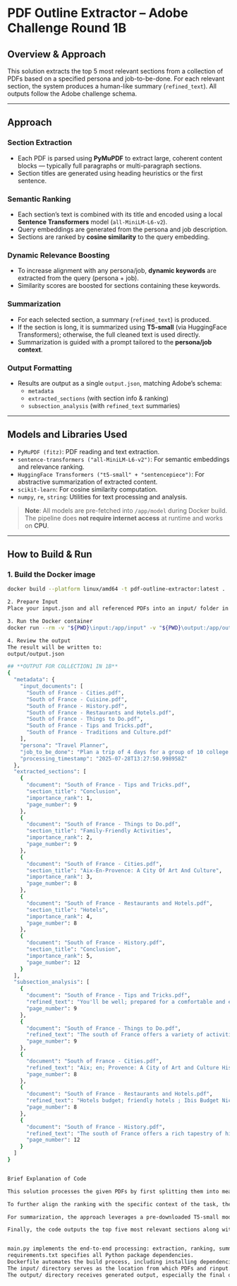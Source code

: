 # PDF Outline Extractor – Adobe Challenge Round 1B

## **Overview & Approach**

This solution extracts the top 5 most relevant sections from a collection of PDFs based on a specified persona and job-to-be-done. For each relevant section, the system produces a human-like summary (`refined_text`). All outputs follow the Adobe challenge schema.

---

## **Approach**

### **Section Extraction**
- Each PDF is parsed using **PyMuPDF** to extract large, coherent content blocks — typically full paragraphs or multi-paragraph sections.
- Section titles are generated using heading heuristics or the first sentence.

### **Semantic Ranking**
- Each section’s text is combined with its title and encoded using a local **Sentence Transformers** model (`all-MiniLM-L6-v2`).
- Query embeddings are generated from the persona and job description.
- Sections are ranked by **cosine similarity** to the query embedding.

### **Dynamic Relevance Boosting**
- To increase alignment with any persona/job, **dynamic keywords** are extracted from the query (persona + job).
- Similarity scores are boosted for sections containing these keywords.

### **Summarization**
- For each selected section, a summary (`refined_text`) is produced.
- If the section is long, it is summarized using **T5-small** (via HuggingFace Transformers); otherwise, the full cleaned text is used directly.
- Summarization is guided with a prompt tailored to the **persona/job context**.

### **Output Formatting**
- Results are output as a single `output.json`, matching Adobe’s schema:
  - `metadata`
  - `extracted_sections` (with section info & ranking)
  - `subsection_analysis` (with `refined_text` summaries)

---

## **Models and Libraries Used**
- `PyMuPDF (fitz)`: PDF reading and text extraction.
- `sentence-transformers ("all-MiniLM-L6-v2")`: For semantic embeddings and relevance ranking.
- `HuggingFace Transformers ("t5-small" + "sentencepiece")`: For abstractive summarization of extracted content.
- `scikit-learn`: For cosine similarity computation.
- `numpy`, `re`, `string`: Utilities for text processing and analysis.

> **Note**: All models are pre-fetched into `/app/model` during Docker build.  
> The pipeline does **not require internet access** at runtime and works on **CPU**.

---

## **How to Build & Run**

### **1. Build the Docker image**
```bash
docker build --platform linux/amd64 -t pdf-outline-extractor:latest .

2. Prepare Input
Place your input.json and all referenced PDFs into an input/ folder in your project directory.

3. Run the Docker container
docker run --rm -v "${PWD}\input:/app/input" -v "${PWD}\output:/app/output" --network none pdf-outline-extractor:latest

4. Review the output
The result will be written to:
output/output.json

## **OUTPUT FOR COLLECTION1 IN 1B**
{
  "metadata": {
    "input_documents": [
      "South of France - Cities.pdf",
      "South of France - Cuisine.pdf",
      "South of France - History.pdf",
      "South of France - Restaurants and Hotels.pdf",
      "South of France - Things to Do.pdf",
      "South of France - Tips and Tricks.pdf",
      "South of France - Traditions and Culture.pdf"
    ],
    "persona": "Travel Planner",
    "job_to_be_done": "Plan a trip of 4 days for a group of 10 college friends.",
    "processing_timestamp": "2025-07-28T13:27:50.998958Z"
  },
  "extracted_sections": [
    {
      "document": "South of France - Tips and Tricks.pdf",
      "section_title": "Conclusion",
      "importance_rank": 1,
      "page_number": 9
    },
    {
      "document": "South of France - Things to Do.pdf",
      "section_title": "Family-Friendly Activities",
      "importance_rank": 2,
      "page_number": 9
    },
    {
      "document": "South of France - Cities.pdf",
      "section_title": "Aix-En-Provence: A City Of Art And Culture",
      "importance_rank": 3,
      "page_number": 8
    },
    {
      "document": "South of France - Restaurants and Hotels.pdf",
      "section_title": "Hotels",
      "importance_rank": 4,
      "page_number": 8
    },
    {
      "document": "South of France - History.pdf",
      "section_title": "Conclusion",
      "importance_rank": 5,
      "page_number": 12
    }
  ],
  "subsection_analysis": [
    {
      "document": "South of France - Tips and Tricks.pdf",
      "refined_text": "You'll be well; prepared for a comfortable and enjoyable trip. consider the season, planned activities, and the needs of both adults and children.",
      "page_number": 9
    },
    {
      "document": "South of France - Things to Do.pdf",
      "refined_text": "The south of France offers a variety of activities that are perfect for families with children. Theme Parks and Attractions ; Antibes: Visit Marineland for marine shows and an aquarium. Monteux: Spend a day at Parc Spirou, based on the famous comic book character.",
      "page_number": 9
    },
    {
      "document": "South of France - Cities.pdf",
      "refined_text": "Aix; en; Provence: A City of Art and Culture History Aix; en; Provence is known for its elegant architecture, vibrant cultural scene, and association with the painter Paul Cézanne. the city has been a center of art and learning for centuries, attracting artists, writers, and scholars.",
      "page_number": 8
    },
    {
      "document": "South of France - Restaurants and Hotels.pdf",
      "refined_text": "Hotels budget; friendly hotels ; Ibis Budget Nice Californie Lenval (Nice): a charming hotel located in a historic building, offering affordable rates and beautiful views of the Mediterranean. the artistic decor and convenient location make it a great choice for budget; conscious travelers.",
      "page_number": 8
    },
    {
      "document": "South of France - History.pdf",
      "refined_text": "The south of France offers a rich tapestry of history, culture, and architecture that is sure to captivate any traveler. from the ancient Roman ruins of Nîmes and Arles to the medieval fortresses of Carcassonne and Avignon, each city and town has its own unique story to tell.",
      "page_number": 12
    }
  ]
}


Brief Explanation of Code

This solution processes the given PDFs by first splitting them into meaningful sections using a combination of text layout heuristics to detect headings and associated content blocks. It then uses powerful semantic embeddings from the sentence-transformers model (all-MiniLM-L6) to rank these sections by their relevance to the provided persona and job description.

To further align the ranking with the specific context of the task, the system dynamically extracts keywords from the persona and job text and slightly boosts the scores of sections containing these keywords.

For summarization, the approach leverages a pre-downloaded T5-small model, which generates natural, concise summaries of the relevant sections, guided explicitly by the persona/job context.

Finally, the code outputs the top five most relevant sections along with their human-readable summaries in the required JSON schema — all in an offline, distributed manner using Docker.


main.py implements the end-to-end processing: extraction, ranking, summarization, and output generation.
requirements.txt specifies all Python package dependencies.
Dockerfile automates the build process, including installing dependencies and downloading model files offline.
The input/ directory serves as the location from which PDFs and rinput.json files are read
The output/ directory receives generated output, especially the final output.json.
